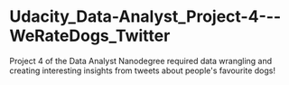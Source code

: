 # Udacity_Data-Analyst_Project-4---WeRateDogs_Twitter
Project 4 of the Data Analyst Nanodegree required data wrangling and creating interesting insights from tweets about people's favourite dogs!
